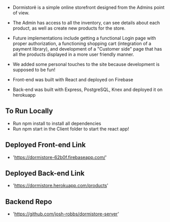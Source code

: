 - Dormistorë is a simple online storefront designed from the Admins point of view.
- The Admin has access to all the inventory, can see details about each product, as well as create new products for the store.
- Future implementations include getting a functional Login page with proper authorization, a functioning shopping cart (integration of a payment library), and development of a "Customer side" page that has all the products displayed in a more user friendly manner.
- We added some personal touches to the site because development is supposed to be fun!

- Front-end was built with React and deployed on Firebase
- Back-end was built with Express, PostgreSQL, Knex and deployed it on herokuapp

## To Run Locally ##

- Run npm install to install all dependencies
- Run npm start in the Client folder to start the react app!

## Deployed Front-end Link ##

- 'https://dormistore-62b0f.firebaseapp.com/'

## Deployed Back-end Link ##

- 'https://dormistore.herokuapp.com/products'

## Backend Repo ##

- 'https://github.com/josh-robbs/dormistore-server'

